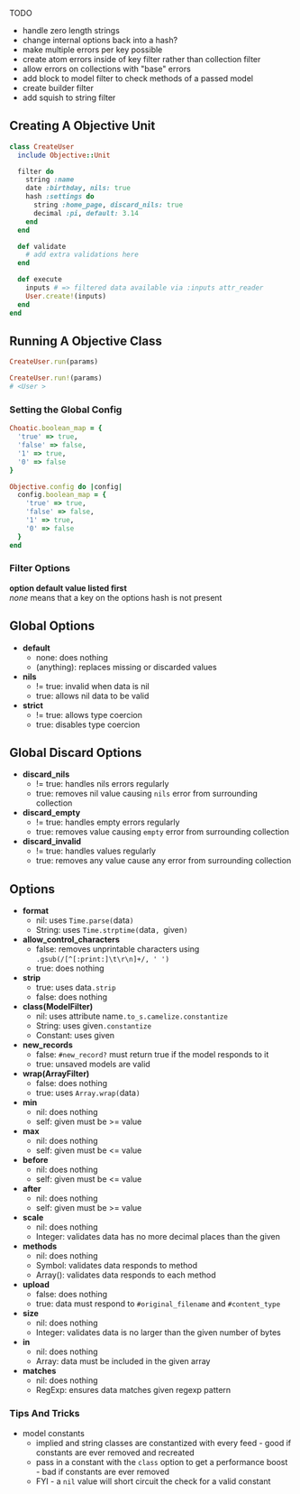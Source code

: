TODO
* handle zero length strings
* change internal options back into a hash?
* make multiple errors per key possible
* create atom errors inside of key filter rather than collection filter
* allow errors on collections with "base" errors
* add block to model filter to check methods of a passed model
* create builder filter
* add squish to string filter

## Creating A Objective Unit
```ruby
class CreateUser
  include Objective::Unit

  filter do
    string :name
    date :birthday, nils: true
    hash :settings do
      string :home_page, discard_nils: true
      decimal :pi, default: 3.14
    end
  end

  def validate
    # add extra validations here
  end

  def execute
    inputs # => filtered data available via :inputs attr_reader
    User.create!(inputs)
  end
end
```

## Running A Objective Class
```ruby
CreateUser.run(params)

CreateUser.run!(params)
# <User >
```

### Setting the Global Config
```ruby
Choatic.boolean_map = {
  'true' => true,
  'false' => false,
  '1' => true,
  '0' => false
}

Objective.config do |config|
  config.boolean_map = {
    'true' => true,
    'false' => false,
    '1' => true,
    '0' => false
  }
end
```

### Filter Options  
__option default value listed first__   
_none_ means that a key on the options hash is not present


## Global Options
* **default**
  * none: does nothing
  * (anything): replaces missing or discarded values
* **nils**
  * != true: invalid when data is nil
  * true: allows nil data to be valid
* **strict**
  * != true: allows type coercion
  * true: disables type coercion

## Global Discard Options
* **discard_nils**
  * != true: handles nils errors regularly
  * true: removes nil value causing `nils` error from surrounding collection
* **discard_empty**
  * != true: handles empty errors regularly
  * true: removes value causing `empty` error from surrounding collection
* **discard_invalid**
  * != true: handles values regularly
  * true: removes any value cause any error from surrounding collection

## Options
* **format**
  * nil: uses `Time.parse(`data`)`
  * String: uses `Time.strptime(`data`, `given`)`
* **allow_control_characters**
  * false: removes unprintable characters using `.gsub(/[^[:print:]\t\r\n]+/, ' ')`
  * true: does nothing
* **strip**
  * true: uses data`.strip`
  * false: does nothing
* **class(ModelFilter)**
  * nil: uses attribute name`.to_s.camelize.constantize`
  * String: uses given`.constantize`
  * Constant: uses given
* **new_records**
  * false: `#new_record?` must return true if the model responds to it
  * true: unsaved models are valid
* **wrap(ArrayFilter)**
  * false: does nothing
  * true: uses `Array.wrap(`data`)`
* **min**
  * nil: does nothing
  * self: given must be >= value
* **max**
  * nil: does nothing
  * self: given must be <= value
* **before**
  * nil: does nothing
  * self: given must be <= value
* **after**
  * nil: does nothing
  * self: given must be >= value
* **scale**
  * nil: does nothing
  * Integer: validates data has no more decimal places than the given
* **methods**
  * nil: does nothing
  * Symbol: validates data responds to method
  * Array(<Symbol>): validates data responds to each method
* **upload**
  * false: does nothing
  * true: data must respond to `#original_filename` and `#content_type`
* **size**
  * nil: does nothing
  * Integer: validates data is no larger than the given number of bytes
* **in**
  * nil: does nothing
  * Array: data must be included in the given array
* **matches**
  * nil: does nothing
  * RegExp: ensures data matches given regexp pattern

### Tips And Tricks
* model constants
  * implied and string classes are constantized with every feed - good if constants are ever removed and recreated
  * pass in a constant with the `class` option to get a performance boost - bad if constants are ever removed
  * FYI - a `nil` value will short circuit the check for a valid constant
